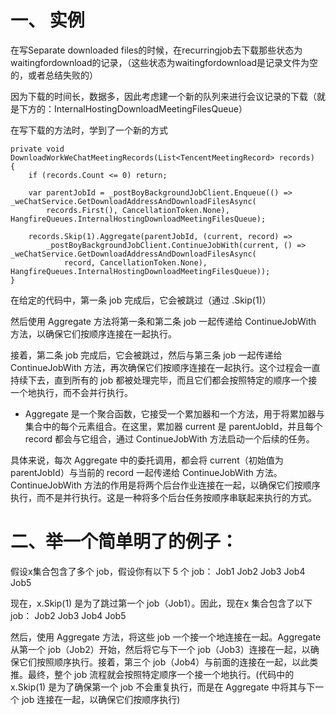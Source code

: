 # 一、 实例
在写Separate downloaded files的时候，在recurringjob去下载那些状态为waitingfordownload的记录，（这些状态为waitingfordownload是记录文件为空的，或者总结失败的）

因为下载的时间长，数据多，因此考虑建一个新的队列来进行会议记录的下载（就是下方的：InternalHostingDownloadMeetingFilesQueue）

在写下载的方法时，学到了一个新的方式

```
private void DownloadWorkWeChatMeetingRecords(List<TencentMeetingRecord> records)
{
    if (records.Count <= 0) return;
    
    var parentJobId = _postBoyBackgroundJobClient.Enqueue(() => _weChatService.GetDownloadAddressAndDownloadFilesAsync(
        records.First(), CancellationToken.None), HangfireQueues.InternalHostingDownloadMeetingFilesQueue);
                
    records.Skip(1).Aggregate(parentJobId, (current, record) =>
        _postBoyBackgroundJobClient.ContinueJobWith(current, () => _weChatService.GetDownloadAddressAndDownloadFilesAsync(
            record, CancellationToken.None), HangfireQueues.InternalHostingDownloadMeetingFilesQueue));
}
```

在给定的代码中，第一条 job 完成后，它会被跳过（通过 .Skip(1)）

然后使用 Aggregate 方法将第一条和第二条 job 一起传递给 ContinueJobWith 方法，以确保它们按顺序连接在一起执行。

接着，第二条 job 完成后，它会被跳过，然后与第三条 job 一起传递给 ContinueJobWith 方法，再次确保它们按顺序连接在一起执行。这个过程会一直持续下去，直到所有的 job 都被处理完毕，而且它们都会按照特定的顺序一个接一个地执行，而不会并行执行。

* Aggregate 是一个聚合函数，它接受一个累加器和一个方法，用于将累加器与集合中的每个元素组合。在这里，累加器 current 是 parentJobId，并且每个 record 都会与它组合，通过 ContinueJobWith 方法启动一个后续的任务。

具体来说，每次 Aggregate 中的委托调用，都会将 current（初始值为 parentJobId）与当前的 record 一起传递给 ContinueJobWith 方法。ContinueJobWith 方法的作用是将两个后台作业连接在一起，以确保它们按顺序执行，而不是并行执行。这是一种将多个后台任务按顺序串联起来执行的方式。

# 二、举一个简单明了的例子：
假设x集合包含了多个 job，假设你有以下 5 个 job：
Job1 Job2 Job3 Job4 Job5

现在，x.Skip(1) 是为了跳过第一个 job（Job1）。因此，现在x 集合包含了以下 job：
Job2 Job3 Job4 Job5

然后，使用 Aggregate 方法，将这些 job 一个接一个地连接在一起。Aggregate 从第一个 job（Job2）开始，然后将它与下一个 job（Job3）连接在一起，以确保它们按照顺序执行。接着，第三个 job（Job4）与前面的连接在一起，以此类推。最终，整个 job 流程就会按照特定顺序一个接一个地执行。(代码中的 x.Skip(1) 是为了确保第一个 job 不会重复执行，而是在 Aggregate 中将其与下一个 job 连接在一起，以确保它们按顺序执行)
